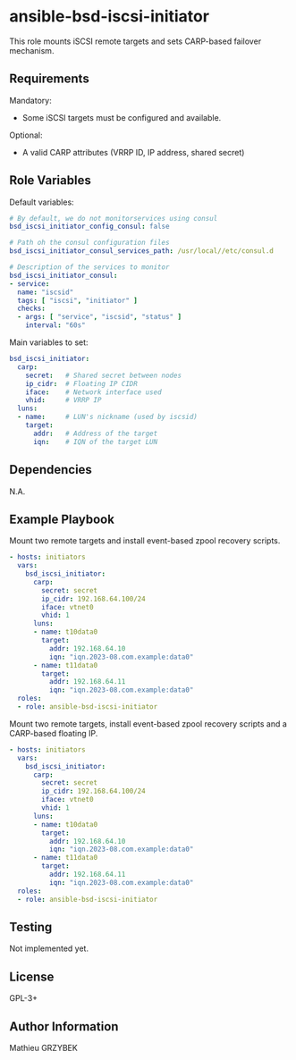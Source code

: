 # ansible-bsd-iscsi-initiator

This role mounts iSCSI remote targets and sets CARP-based failover mechanism.

## Requirements

Mandatory:
- Some iSCSI targets must be configured and available.

Optional:
- A valid CARP attributes (VRRP ID, IP address, shared secret)

## Role Variables

Default variables:

```yaml
# By default, we do not monitorservices using consul
bsd_iscsi_initiator_config_consul: false 

# Path oh the consul configuration files
bsd_iscsi_initiator_consul_services_path: /usr/local//etc/consul.d

# Description of the services to monitor
bsd_iscsi_initiator_consul:
- service:
  name: "iscsid"
  tags: [ "iscsi", "initiator" ]
  checks:
  - args: [ "service", "iscsid", "status" ]
    interval: "60s"
```

Main variables to set:

```yaml
bsd_iscsi_initiator:
  carp:
    secret:   # Shared secret between nodes
    ip_cidr:  # Floating IP CIDR
    iface:    # Network interface used
    vhid:     # VRRP IP
  luns:
  - name:     # LUN's nickname (used by iscsid)
    target:
      addr:   # Address of the target
      iqn:    # IQN of the target LUN
```

## Dependencies

N.A.

## Example Playbook

Mount two remote targets and install event-based zpool recovery scripts.

``` yaml
- hosts: initiators
  vars:
    bsd_iscsi_initiator:
      carp:
        secret: secret
        ip_cidr: 192.168.64.100/24
        iface: vtnet0
        vhid: 1
      luns:
      - name: t10data0
        target:
          addr: 192.168.64.10
          iqn: "iqn.2023-08.com.example:data0"
      - name: t11data0
        target:
          addr: 192.168.64.11
          iqn: "iqn.2023-08.com.example:data0"
  roles:
  - role: ansible-bsd-iscsi-initiator
```

Mount two remote targets, install event-based zpool recovery scripts and a CARP-based floating IP.

``` yaml
- hosts: initiators
  vars:
    bsd_iscsi_initiator:
      carp:
        secret: secret
        ip_cidr: 192.168.64.100/24
        iface: vtnet0
        vhid: 1
      luns:
      - name: t10data0
        target:
          addr: 192.168.64.10
          iqn: "iqn.2023-08.com.example:data0"
      - name: t11data0
        target:
          addr: 192.168.64.11
          iqn: "iqn.2023-08.com.example:data0"
  roles:
  - role: ansible-bsd-iscsi-initiator
```

## Testing

Not implemented yet.

## License

GPL-3+

## Author Information

Mathieu GRZYBEK
